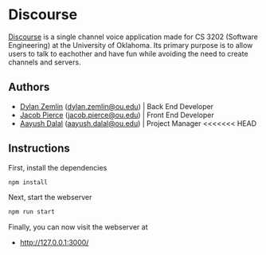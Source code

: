 # Discourse

[Discourse](https://discourse.dylanzeml.in/) is a single channel voice application made for CS 3202 (Software Engineering) at the University of Oklahoma. Its primary purpose is to allow users to talk to eachother and have fun while avoiding the need to create channels and servers.

## Authors

 - [Dylan Zemlin](https://github.com/dylanzemlin/) (<dylan.zemlin@ou.edu>) | Back End Developer
 - [Jacob Pierce](https://github.com/pier116) (<jacob.pierce@ou.edu>) | Front End Developer
 - [Aayush Dalal](https://github.com/) (<aayush.dalal@ou.edu>) | Project Manager
<<<<<<< HEAD

## Instructions

First, install the dependencies
```bash
npm install
```

Next, start the webserver
```bash
npm run start
```

Finally, you can now visit the webserver at
 + http://127.0.0.1:3000/
